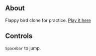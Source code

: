 
About
-----

Flappy bird clone for practice. [Play it here](https://ajnirp.github.io/flappy)

Controls
--------

`Spacebar` to jump.
